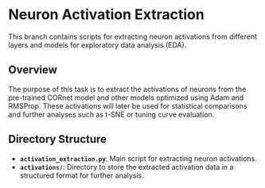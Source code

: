 # Neuron Activation Extraction

This branch contains scripts for extracting neuron activations from different layers and models for exploratory data analysis (EDA). 

## Overview
The purpose of this task is to extract the activations of neurons from the pre-trained CORnet model and other models optimized using Adam and RMSProp. These activations will later be used for statistical comparisons and further analyses such as t-SNE or tuning curve evaluation.

## Directory Structure
- **`activation_extraction.py`**: Main script for extracting neuron activations.
- **`activations/`**: Directory to store the extracted activation data in a structured format for further analysis.
